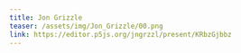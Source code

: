 ```yaml
---
title: Jon Grizzle
teaser: /assets/img/Jon_Grizzle/00.png
link: https://editor.p5js.org/jngrzzl/present/KRbzGjbbz
---
```

